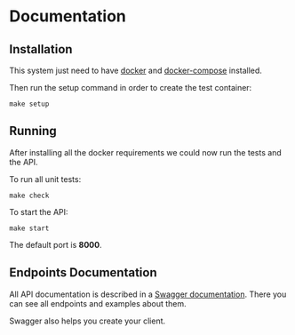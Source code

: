 # Documentation


## Installation

This system just need to have [docker](https://docs.docker.com/install/) and [docker-compose](https://docs.docker.com/compose/install/) installed.

Then run the setup command in order to create the test container:
```shell
make setup
```

## Running

After installing all the docker requirements we could now run the tests and the API.

To run all unit tests:

```shell
make check
```

To start the API:

```shell
make start
```

The default port is **8000**.

## Endpoints Documentation

All API documentation is described in a [Swagger documentation](https://editor.swagger.io/?url=https://raw.githubusercontent.com/elyssonmr/data-integration-challenge/master/swagger.yml). There you can see all endpoints and examples about them.

Swagger also helps you create your client.
